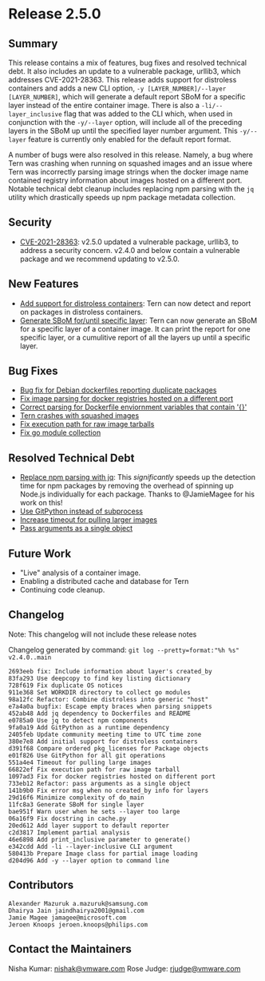 # Release 2.5.0

## Summary
This release contains a mix of features, bug fixes and resolved technical debt. It also includes an update to a vulnerable package, urllib3, which addresses CVE-2021-28363. This release adds support for distroless containers and adds a new CLI option, `-y [LAYER_NUMBER]/--layer [LAYER_NUMBER]`, which will generate a default report SBoM for a specific layer instead of the entire container image. There is also a `-li/--layer_inclusive` flag that was added to the CLI which, when used in conjunction with the `-y/--layer` option, will include all of the preceding layers in the SBoM up until the specified layer number argument. This `-y/--layer` feature is currently only enabled for the default report format.

A number of bugs were also resolved in this release. Namely, a bug where Tern was crashing when running on squashed images and an issue where Tern was incorrectly parsing image strings when the docker image name contained registry information about images hosted on a different port. Notable technical debt cleanup includes replacing npm parsing with the `jq` utility which drastically speeds up npm package metadata collection.

## Security
* [CVE-2021-28363](https://github.com/advisories/GHSA-5phf-pp7p-vc2r): v2.5.0 updated a vulnerable package, urllib3, to address a security concern. v2.4.0 and below contain a vulnerable package and we recommend updating to v2.5.0.

## New Features
* [Add support for distroless containers](https://github.com/tern-tools/tern/issues/864): Tern can now detect and report on packages in distroless containers.
* [Generate SBoM for/until specific layer](https://github.com/tern-tools/tern/issues/840): Tern can now generate an SBoM for a specific layer of a container image. It can print the report for one specific layer, or a cumulitive report of all the layers up until a specific layer.

## Bug Fixes
* [Bug fix for Debian dockerfiles reporting duplicate packages](https://github.com/tern-tools/tern/issues/899)
* [Fix image parsing for docker registries hosted on a different port](https://github.com/tern-tools/tern/issues/890)
* [Correct parsing for Dockerfile enviornment variables that contain '{}'](https://github.com/tern-tools/tern/issues/913)
* [Tern crashes with squashed images](https://github.com/tern-tools/tern/issues/838)
* [Fix execution path for raw image tarballs](https://github.com/tern-tools/tern/pull/898)
* [Fix go module collection](https://github.com/tern-tools/tern/issues/924)

## Resolved Technical Debt
* [Replace npm parsing with jq](https://github.com/tern-tools/tern/issues/903): This *significantly* speeds up the detection time for npm packages by removing the overhead of spinning up Node.js individually for each package. Thanks to @JamieMagee for his work on this!
* [Use GitPython instead of subprocess](https://github.com/tern-tools/tern/issues/619)
* [Increase timeout for pulling larger images](https://github.com/tern-tools/tern/pull/904)
* [Pass arguments as a single object](https://github.com/tern-tools/tern/issues/868)

## Future Work
* "Live" analysis of a container image.
* Enabling a distributed cache and database for Tern
* Continuing code cleanup.

## Changelog
Note: This changelog will not include these release notes

Changelog generated by command: `git log --pretty=format:"%h %s" v2.4.0..main`

```
2693eeb fix: Include information about layer's created_by
83fa293 Use deepcopy to find key listing dictionary
728f619 Fix duplicate OS notices
911e368 Set WORKDIR directory to collect go modules
98a12fc Refactor: Combine distroless into generic "host"
e7a4a0a bugfix: Escape empty braces when parsing snippets
452ab48 Add jq dependency to Dockerfiles and README
e0785a0 Use jq to detect npm components
9fa0a19 Add GitPython as a runtime dependency
2405feb Update community meeting time to UTC time zone
380e7e8 Add initial support for distroless containers
d391f68 Compare ordered pkg_licenses for Package objects
e01f826 Use GitPython for all git operations
551a4e4 Timeout for pulling large images
66822ef Fix execution path for raw image tarball
1097ad3 Fix for docker registries hosted on different port
733eb12 Refactor: pass arguments as a single object
141b9b0 Fix error msg when no created_by info for layers
29d16f6 Minimize complexity of do_main
11fc8a3 Generate SBoM for single layer
bae951f Warn user when he sets --layer too large
06a16f9 Fix docstring in cache.py
20ed612 Add layer support to default reporter
c2d3817 Implement partial analysis
46e6898 Add print_inclusive parameter to generate()
e342cdd Add -li --layer-inclusive CLI argument
580413b Prepare Image class for partial image loading
d204d96 Add -y --layer option to command line
```

## Contributors
```
Alexander Mazuruk a.mazuruk@samsung.com
Dhairya Jain jaindhairya2001@gmail.com
Jamie Magee jamagee@microsoft.com
Jeroen Knoops jeroen.knoops@philips.com
```

## Contact the Maintainers

Nisha Kumar: nishak@vmware.com
Rose Judge: rjudge@vmware.com
